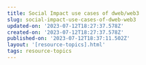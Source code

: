 ```yaml
---
title: Social Impact use cases of dweb/web3
slug: social-impact-use-cases-of-dweb-web3
updated-on: '2023-07-12T18:27:37.578Z'
created-on: '2023-07-12T18:27:37.578Z'
published-on: '2023-07-12T18:37:11.502Z'
layout: '[resource-topics].html'
tags: resource-topics
---
```




